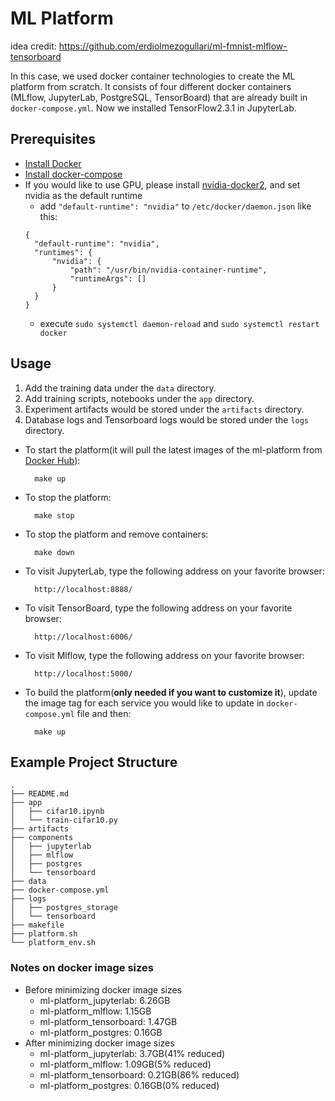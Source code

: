 # ML Platform

idea credit: https://github.com/erdiolmezogullari/ml-fmnist-mlflow-tensorboard

In this case, we used docker container technologies to create the ML platform from scratch.
It consists of four different docker containers (MLflow, JupyterLab, PostgreSQL, TensorBoard) that are already built in `docker-compose.yml`.
Now we installed TensorFlow2.3.1 in JupyterLab.

## Prerequisites

- [Install Docker](https://docs.docker.com/engine/install/)
- [Install docker-compose](https://docs.docker.com/compose/install/)
- If you would like to use GPU, please install [nvidia-docker2](https://docs.nvidia.com/datacenter/cloud-native/container-toolkit/install-guide.html#setting-up-nvidia-container-toolkit), and set nvidia as the default runtime
  - add `"default-runtime": "nvidia"` to `/etc/docker/daemon.json` like this:
  ```
  {
    "default-runtime": "nvidia",
    "runtimes": {
        "nvidia": {
            "path": "/usr/bin/nvidia-container-runtime",
            "runtimeArgs": []
        }
    }
  }
  ```
  - execute `sudo systemctl daemon-reload` and `sudo systemctl restart docker`

## Usage

1. Add the training data under the `data` directory.
2. Add training scripts, notebooks under the `app` directory.
3. Experiment artifacts would be stored under the `artifacts` directory.
4. Database logs and Tensorboard logs would be stored under the `logs` directory.

* To start the platform(it will pull the latest images of the ml-platform from [Docker Hub](https://hub.docker.com/r/chihyuyeh/ml-platform)):

        make up

* To stop the platform:

        make stop

* To stop the platform and remove containers:
  
        make down

* To visit JupyterLab, type the following address on your favorite browser:
        
        http://localhost:8888/

* To visit TensorBoard, type the following address on your favorite browser:
    
        http://localhost:6006/
     
* To visit Mlflow, type the following address on your favorite browser:
    
        http://localhost:5000/

* To build the platform(**only needed if you want to customize it**), update the image tag for each service you would like to update in `docker-compose.yml` file and then:

        make up

## Example Project Structure

```
.
├── README.md
├── app
│   ├── cifar10.ipynb
│   └── train-cifar10.py
├── artifacts
├── components
│   ├── jupyterlab
│   ├── mlflow
│   ├── postgres
│   └── tensorboard
├── data
├── docker-compose.yml
├── logs
│   ├── postgres_storage
│   └── tensorboard
├── makefile
├── platform.sh
└── platform_env.sh
```

### Notes on docker image sizes

- Before minimizing docker image sizes
  - ml-platform_jupyterlab: 6.26GB
  - ml-platform_mlflow: 1.15GB
  - ml-platform_tensorboard: 1.47GB
  - ml-platform_postgres: 0.16GB
- After minimizing docker image sizes
  - ml-platform_jupyterlab: 3.7GB(41% reduced)
  - ml-platform_mlflow: 1.09GB(5% reduced)
  - ml-platform_tensorboard: 0.21GB(86% reduced)
  - ml-platform_postgres: 0.16GB(0% reduced)